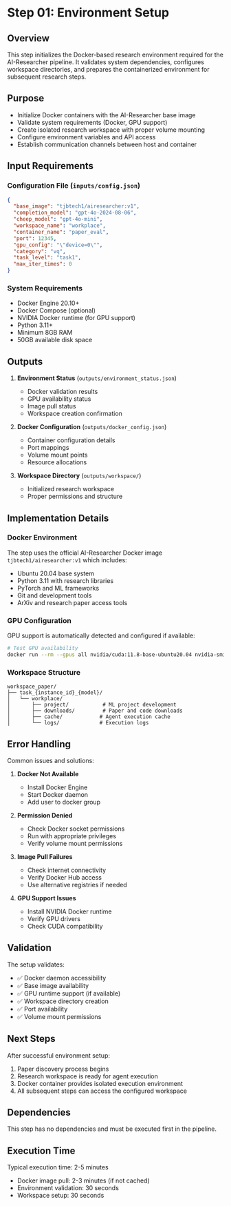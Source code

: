 # Step 01: Environment Setup

## Overview

This step initializes the Docker-based research environment required for the AI-Researcher pipeline. It validates system dependencies, configures workspace directories, and prepares the containerized environment for subsequent research steps.

## Purpose

- Initialize Docker containers with the AI-Researcher base image
- Validate system requirements (Docker, GPU support)
- Create isolated research workspace with proper volume mounting
- Configure environment variables and API access
- Establish communication channels between host and container

## Input Requirements

### Configuration File (`inputs/config.json`)

```json
{
  "base_image": "tjbtech1/airesearcher:v1",
  "completion_model": "gpt-4o-2024-08-06", 
  "cheep_model": "gpt-4o-mini",
  "workspace_name": "workplace",
  "container_name": "paper_eval",
  "port": 12345,
  "gpu_config": "\"device=0\"",
  "category": "vq",
  "task_level": "task1",
  "max_iter_times": 0
}
```

### System Requirements

- Docker Engine 20.10+
- Docker Compose (optional)
- NVIDIA Docker runtime (for GPU support)
- Python 3.11+
- Minimum 8GB RAM
- 50GB available disk space

## Outputs

1. **Environment Status** (`outputs/environment_status.json`)
   - Docker validation results
   - GPU availability status  
   - Image pull status
   - Workspace creation confirmation

2. **Docker Configuration** (`outputs/docker_config.json`)
   - Container configuration details
   - Port mappings
   - Volume mount points
   - Resource allocations

3. **Workspace Directory** (`outputs/workspace/`)
   - Initialized research workspace
   - Proper permissions and structure

## Implementation Details

### Docker Environment

The step uses the official AI-Researcher Docker image `tjbtech1/airesearcher:v1` which includes:

- Ubuntu 20.04 base system
- Python 3.11 with research libraries
- PyTorch and ML frameworks
- Git and development tools
- ArXiv and research paper access tools

### GPU Configuration

GPU support is automatically detected and configured if available:

```bash
# Test GPU availability
docker run --rm --gpus all nvidia/cuda:11.8-base-ubuntu20.04 nvidia-smi
```

### Workspace Structure

```
workspace_paper/
├── task_{instance_id}_{model}/
│   └── workplace/
│       ├── project/           # ML project development
│       ├── downloads/         # Paper and code downloads  
│       ├── cache/            # Agent execution cache
│       └── logs/             # Execution logs
```

## Error Handling

Common issues and solutions:

1. **Docker Not Available**
   - Install Docker Engine
   - Start Docker daemon
   - Add user to docker group

2. **Permission Denied**
   - Check Docker socket permissions
   - Run with appropriate privileges
   - Verify volume mount permissions

3. **Image Pull Failures**
   - Check internet connectivity
   - Verify Docker Hub access
   - Use alternative registries if needed

4. **GPU Support Issues**
   - Install NVIDIA Docker runtime
   - Verify GPU drivers
   - Check CUDA compatibility

## Validation

The setup validates:

- ✅ Docker daemon accessibility
- ✅ Base image availability
- ✅ GPU runtime support (if available)
- ✅ Workspace directory creation
- ✅ Port availability
- ✅ Volume mount permissions

## Next Steps

After successful environment setup:

1. Paper discovery process begins
2. Research workspace is ready for agent execution
3. Docker container provides isolated execution environment
4. All subsequent steps can access the configured workspace

## Dependencies

This step has no dependencies and must be executed first in the pipeline.

## Execution Time

Typical execution time: 2-5 minutes
- Docker image pull: 2-3 minutes (if not cached)
- Environment validation: 30 seconds
- Workspace setup: 30 seconds